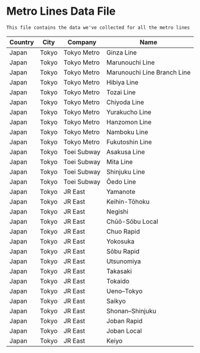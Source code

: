 # Metro Lines Data File


    This file contains the data we've collected for all the metro lines


| Country | City | Company | Name |
| --- | --- | --- | --- |
| Japan | Tokyo | Tokyo Metro | Ginza Line |
| Japan | Tokyo | Tokyo Metro | Marunouchi Line |
| Japan | Tokyo | Tokyo Metro | Marunouchi Line Branch Line |
| Japan | Tokyo | Tokyo Metro | Hibiya Line |
| Japan | Tokyo | Tokyo Metro | Tozai Line |
| Japan | Tokyo | Tokyo Metro | Chiyoda Line |
| Japan | Tokyo | Tokyo Metro | Yurakucho Line |
| Japan | Tokyo | Tokyo Metro | Hanzomon Line |
| Japan | Tokyo | Tokyo Metro | Namboku Line |
| Japan | Tokyo | Tokyo Metro | Fukutoshin Line |
| Japan | Tokyo | Toei Subway | Asakusa Line |
| Japan | Tokyo | Toei Subway | Mita Line |
| Japan | Tokyo | Toei Subway | Shinjuku Line |
| Japan | Tokyo | Toei Subway | Ōedo Line |
| Japan | Tokyo | JR East | Yamanote |
| Japan | Tokyo | JR East | Keihin-Tōhoku |
| Japan | Tokyo | JR East | Negishi |
| Japan | Tokyo | JR East | Chūō-Sōbu Local |
| Japan | Tokyo | JR East | Chuo Rapid |
| Japan | Tokyo | JR East | Yokosuka |
| Japan | Tokyo | JR East | Sōbu Rapid |
| Japan | Tokyo | JR East | Utsunomiya |
| Japan | Tokyo | JR East | Takasaki |
| Japan | Tokyo | JR East | Tokaido |
| Japan | Tokyo | JR East | Ueno–Tokyo |
| Japan | Tokyo | JR East | Saikyo |
| Japan | Tokyo | JR East | Shonan–Shinjuku |
| Japan | Tokyo | JR East | Joban Rapid |
| Japan | Tokyo | JR East | Joban Local |
| Japan | Tokyo | JR East | Keiyo |